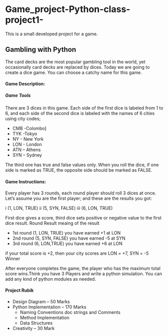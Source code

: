 # Game_project-Python-class-project1-
This is a small developed project for a game. 


## Gambling with Python

The card decks are the most popular gambling tool in the world, yet occasionally card decks are replaced by
dices. Today we are going to create a dice game. You can choose a catchy name for this game.

#### Game Description:

##### Game Tools

There are 3 dices in this game. Each side of the first dice is labeled from 1 to 6, and each side
of the second dice is labeled with the names of 6 cities using city codes;

- CMB -Colombo]
- TYK -Tokyo
- NY - New York
- LON - London
- ATN – Athens
- SYN – Sydney

The third one has true and false values only. When you roll the dice, if one side is marked as
TRUE, the opposite side should be marked as FALSE.

#### Game Instructions:

Every player has 3 rounds, each round player should roll 3 dices at once. Let’s assume you are
the first player; and these are the results you got:

i (1, LON, TRUE)
ii (5, SYN, FALSE)
iii (6, LON, TRUE)

First dice gives a score, third dice sets positive or negative value to the first dice result.
Round Result meaing of the result

- 1st round (1, LON, TRUE) you have earned +1 at LON
- 2nd round (5, SYN, FALSE) you have earned -5 at SYN
- 3rd round (6, LON,TRUE) you have earned +6 at LON

if your total score is +2, then your city scores are LON = +7, SYN = -5
Winner

After everyone completes the game, the player who has the maximum total score wins.Think
you have 3 Players and write a python simulation. You can add any kind of python modules as
needed.

#### Project Rubik
- Design Diagram – 50 Marks
- Python Implementation – 170 Marks<br/>
  - Naming Conventions doc strings and Comments<br/>
  - Method Implementation<br/>
  - Data Structures</br>
- Creativity – 30 Mark
